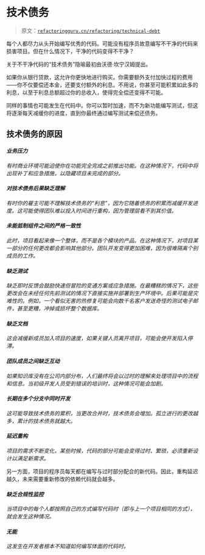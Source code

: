 # 技术债务

> 原文：[`refactoringguru.cn/refactoring/technical-debt`](https://refactoringguru.cn/refactoring/technical-debt)

每个人都尽力从头开始编写优秀的代码。可能没有程序员故意编写不干净的代码来损害项目。但在什么情况下，干净的代码变得不干净？

关于不干净代码的“技术债务”隐喻最初由沃德·坎宁汉姆提出。

如果你从银行贷款，这允许你更快地进行购买。你需要额外支付加快过程的费用——你不仅要偿还本金，还要支付额外的利息。不用说，你甚至可能积累如此多的利息，以至于利息总额超过你的总收入，使得完全偿还变得不可能。

同样的事情也可能发生在代码中。你可以暂时加速，而不为新功能编写测试，但这将逐渐每天减缓你的进度，直到你最终通过编写测试来偿还债务。

## 技术债务的原因

#### *业务压力*

*有时商业环境可能迫使你在功能完全完成之前推出功能。在这种情况下，代码中将出现补丁和应急措施，以隐藏项目未完成的部分。*

#### *对技术债务后果缺乏理解*

*有时你的雇主可能不理解技术债务的“利息”，因为它随着债务的积累而减缓开发进度。这可能使得团队难以投入时间进行重构，因为管理层看不到其价值。*

#### *未能抵制组件之间的严格一致性*

*此时，项目看起来像一个整体，而不是各个模块的产品。在这种情况下，对项目某一部分的任何更改都会影响其他部分。团队开发变得更加困难，因为很难隔离个别成员的工作。*

#### *缺乏测试*

*缺乏即时反馈会鼓励快速但冒险的变通方案或应急措施。在最糟糕的情况下，这些更改会在未经任何先前测试的情况下直接实施并部署到生产环境中。后果可能是灾难性的。例如，一个看似无害的热修复可能会向数千名客户发送奇怪的测试电子邮件，甚至更糟，冲掉或损坏整个数据库。*

#### *缺乏文档*

*这会减缓新成员加入项目的速度，如果关键人员离开项目，可能会使开发陷入停滞。*

#### *团队成员之间缺乏互动*

*如果知识库没有在公司内部分布，人们最终将会以过时的理解来处理项目中的流程和信息。当初级开发人员受到错误的培训时，这种情况可能会加剧。*

#### *长期在多个分支中同时开发*

*这可能导致技术债务的累积，当更改合并时，技术债务会增加。孤立进行的更改越多，累计的技术债务就越大。*

#### *延迟重构*

*项目的需求不断变化，某些时候，代码的部分可能会变得过时、繁琐，必须重新设计以满足新需求。*

另一方面，项目的程序员每天都在编写与过时部分配合的新代码。因此，重构延迟越久，未来需要重新修改的依赖代码就会越多。

#### *缺乏合规性监控*

*当项目中的每个人都按照自己的方式编写代码时（即与上一个项目相同的方式），就会发生这种情况。*

#### *无能*

*这发生在开发者根本不知道如何编写体面的代码时。*
